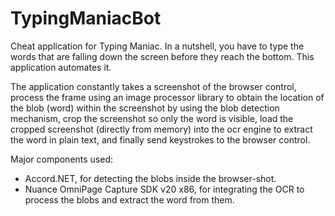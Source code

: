 # TypingManiacBot
Cheat application for Typing Maniac. In a nutshell, you have to type the words that are falling down the screen before they reach the bottom. This application automates it.

The application constantly takes a screenshot of the browser control, process the frame using an image processor library to obtain the location of the blob (word) within the screenshot by using the blob detection mechanism, crop the screenshot so only the word is visible, load the cropped screenshot (directly from memory) into the ocr engine to extract the word in plain text, and finally send keystrokes to the browser control.

Major components used:
- Accord.NET, for detecting the blobs inside the browser-shot.
- Nuance OmniPage Capture SDK v20 x86, for integrating the OCR to process the blobs and extract the word from them.
